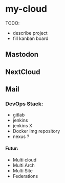 # my-cloud
TODO:
- describe project
- fill kanban board
## Mastodon
## NextCloud
## Mail

### DevOps Stack:
- gitlab 
- jenkins 
- jenkins X 
- Docker Img repository 
- nexus ? 

#### Futur: 
- Multi cloud 
- Multi Arch 
- Multi Site 
- Federations 

